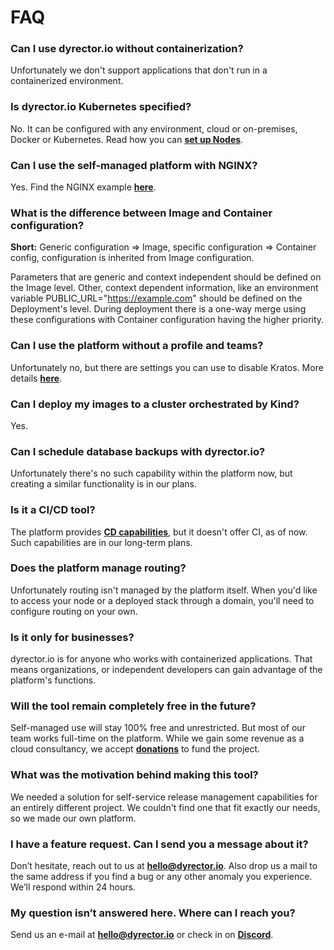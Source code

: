 # FAQ

### Can I use dyrector.io without containerization?

Unfortunately we don't support applications that don't run in a containerized environment.

### Is dyrector.io Kubernetes specified?

No. It can be configured with any environment, cloud or on-premises, Docker or Kubernetes. Read how you can [**set up Nodes**](../../docs/tutorials/register-your-node.md).

### **Can I use the self-managed platform with NGINX?**

Yes. Find the NGINX example [**here**](../../self-managed/proxies.md#nginx).

### **What is the difference between Image and Container configuration?**

**Short:** Generic configuration => Image, specific configuration => Container config, configuration is inherited from Image configuration.

Parameters that are generic and context independent should be defined on the Image level. Other, context dependent information, like an environment variable PUBLIC\_URL="https://example.com" should be defined on the Deployment's level. During deployment there is a one-way merge using these configurations with Container configuration having the higher priority. &#x20;

### Can I use the platform without a profile and teams?

Unfortunately no, but there are settings you can use to disable Kratos. More details [**here**](https://docs.dyrector.io/self-managed/quick-start).

### Can I deploy my images to a cluster orchestrated by Kind?

Yes.

### Can I schedule database backups with dyrector.io?

Unfortunately there's no such capability within the platform now, but creating a similar functionality is in our plans.

### Is it a CI/CD tool?

The platform provides [**CD capabilities**](../../features/continuous-deployment.md), but it doesn't offer CI, as of now. Such capabilities are in our long-term plans.

### Does the platform manage routing?

Unfortunately routing isn't managed by the platform itself. When you'd like to access your node or a deployed stack through a domain, you'll need to configure routing on your own.

### Is it only for businesses?

dyrector.io is for anyone who works with containerized applications. That means organizations, or independent developers can gain advantage of the platform's functions.

### Will the tool remain completely free in the future?

Self-managed use will stay 100% free and unrestricted. But most of our team works full-time on the platform. While we gain some revenue as a cloud consultancy, we accept [**donations**](https://opencollective.com/dyrectorio-platform) to fund the project.

### What was the motivation behind making this tool?

We needed a solution for self-service release management capabilities for an entirely different project. We couldn't find one that fit exactly our needs, so we made our own platform.

### I have a feature request. Can I send you a message about it?

Don’t hesitate, reach out to us at [**hello@dyrector.io**](mailto:hello@dyrector.io). Also drop us a mail to the same address if you find a bug or any other anomaly you experience. We’ll respond within 24 hours.

### My question isn’t answered here. Where can I reach you?

Send us an e-mail at [**hello@dyrector.io**](mailto:hello@dyrector.io) or check in on [**Discord**](https://discord.gg/pZWbd4fxga).
